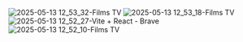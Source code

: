 ![2025-05-13 12_53_32-Films   TV](https://github.com/user-attachments/assets/07652e71-aba7-4328-af49-6d42fc05d93c)
![2025-05-13 12_53_18-Films   TV](https://github.com/user-attachments/assets/ead9ce23-6577-4feb-be1a-7fdadc64ce18)
![2025-05-13 12_52_27-Vite + React - Brave](https://github.com/user-attachments/assets/faf928d6-92a4-4230-8034-f8be52bff4e7)
![2025-05-13 12_52_10-Films   TV](https://github.com/user-attachments/assets/1a534de6-a55d-42c0-8891-3bcf27bca1f7)
